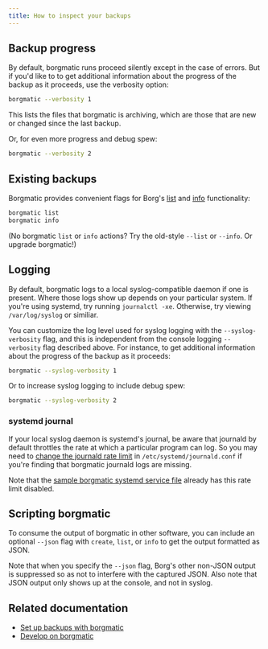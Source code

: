 ```yaml
---
title: How to inspect your backups
---
```

## Backup progress

By default, borgmatic runs proceed silently except in the case of errors. But
if you'd like to to get additional information about the progress of the
backup as it proceeds, use the verbosity option:

```bash
borgmatic --verbosity 1
```

This lists the files that borgmatic is archiving, which are those that are new
or changed since the last backup.

Or, for even more progress and debug spew:

```bash
borgmatic --verbosity 2
```

## Existing backups

Borgmatic provides convenient flags for Borg's
[list](https://borgbackup.readthedocs.io/en/stable/usage/list.html) and
[info](https://borgbackup.readthedocs.io/en/stable/usage/info.html)
functionality:


```bash
borgmatic list
borgmatic info
```

(No borgmatic `list` or `info` actions? Try the old-style `--list` or
`--info`. Or upgrade borgmatic!)

## Logging

By default, borgmatic logs to a local syslog-compatible daemon if one is
present. Where those logs show up depends on your particular system. If you're
using systemd, try running `journalctl -xe`. Otherwise, try viewing
`/var/log/syslog` or similiar.

You can customize the log level used for syslog logging with the
`--syslog-verbosity` flag, and this is independent from the console logging
`--verbosity` flag described above. For instance, to get additional
information about the progress of the backup as it proceeds:

```bash
borgmatic --syslog-verbosity 1
```

Or to increase syslog logging to include debug spew:

```bash
borgmatic --syslog-verbosity 2
```

### systemd journal

If your local syslog daemon is systemd's journal, be aware that journald by
default throttles the rate at which a particular program can log. So you may
need to [change the journald rate
limit](https://www.freedesktop.org/software/systemd/man/journald.conf.html#RateLimitIntervalSec=)
in `/etc/systemd/journald.conf` if you're finding that borgmatic journald logs
are missing.

Note that the [sample borgmatic systemd service
file](https://torsion.org/borgmatic/docs/how-to/set-up-backups/#systemd)
already has this rate limit disabled.

## Scripting borgmatic

To consume the output of borgmatic in other software, you can include an
optional `--json` flag with `create`, `list`, or `info` to get the output
formatted as JSON.

Note that when you specify the `--json` flag, Borg's other non-JSON output is
suppressed so as not to interfere with the captured JSON. Also note that JSON
output only shows up at the console, and not in syslog.


## Related documentation

 * [Set up backups with borgmatic](https://torsion.org/borgmatic/docs/how-to/set-up-backups.md)
 * [Develop on borgmatic](https://torsion.org/borgmatic/docs/how-to/develop-on-borgmatic.md)
